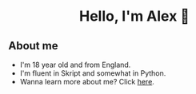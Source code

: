 <div align="center">
    <h1>Hello, I'm Alex 👋</h1>
</div>

## About me
- I'm 18 year old and from England.
- I'm fluent in Skript and somewhat in Python.</br>
- Wanna learn more about me? Click [here](https://en.pronouns.page/@Houlton).
